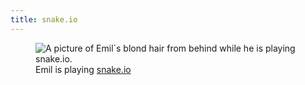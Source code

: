 ```yaml
---
title: snake.io
---
```

<figure>
<img src="/img/emil-drawing/IMG_3229.jpg" alt="A picture of Emil´s blond hair from behind while he is playing snake.io."> 
<figcaption>Emil is playing <a href="https://snake.io">snake.io</a></figcaption>
</figure>